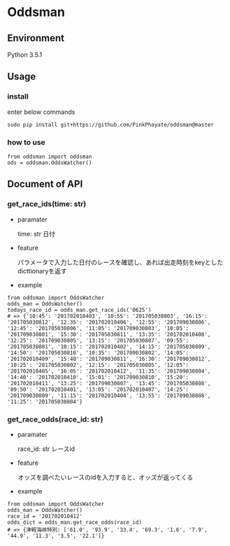 # Oddsman

## Environment
Python 3.5.1

## Usage

### install
enter below commands

```sudo pip install git+https://github.com/PinkPhayate/oddsman@master```

### how to use
```
from oddsman import oddsman
ods = oddsman.OddsWatcher()
```

## Document of API
### get\_race\_ids(time: str)

* paramater

	time: str	日付

* feature
	
	パラメータで入力した日付のレースを確認し、あれば出走時刻をkeyとしたdicttionaryを返す

* example

```
from oddsman import OddsWatcher
odds_man = OddsWatcher()
todays_race_id = odds_man.get_race_ids('0625')
# => {'10:45': '201702010403', '10:55': '201705030803', '16:15': '201705030812', '12:35': '201702010406', '12:55': '201709030806', '12:45': '201705030806', '11:05': '201709030803', '10:05': '201709030801', '15:30': '201705030811', '13:35': '201702010408', '12:25': '201709030805', '13:15': '201705030807', '09:55': '201705030801', '10:15': '201702010402', '14:15': '201705030809', '14:50': '201705030810', '10:35': '201709030802', '14:05': '201702010409', '15:40': '201709030811', '16:30': '201709030812', '10:25': '201705030802', '12:15': '201705030805', '12:05': '201702010405', '16:05': '201702010412', '11:35': '201709030804', '14:40': '201702010410', '15:01': '201709030810', '15:20': '201702010411', '13:25': '201709030807', '13:45': '201705030808', '09:50': '201702010401', '13:05': '201702010407', '14:25': '201709030809', '11:15': '201702010404', '13:55': '201709030808', '11:25': '201705030804'}
```

### get\_race\_odds(race\_id: str)

* paramater

	race\_id: str	レースid

* feature
	
	オッズを調べたいレースのidを入力すると、オッズが返ってくる

* example

```
from oddsman import OddsWatcher
odds_man = OddsWatcher()
race_id = '201702010412'
odds_dict = odds_man.get_race_odds(race_id)
# => {津軽海峡特別: ['61.0', '93.9', '33.4', '69.3', '1.6', '7.9', '44.9', '11.3', '3.5', '22.1']}
```
